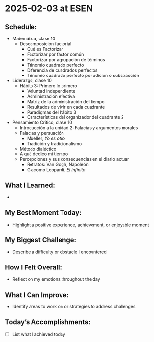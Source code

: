 # 2025-02-03 at ESEN

## Schedule:
- Matemática, clase 10
	-  Descomposición factorial
		- Qué es Factorizar
		- Factorizar por factor común
		- Factorizar por agrupación de términos
		- Trinomio cuadrado perfecto
		- Diferencia de cuadrados perfectos
		- Trinomio cuadrado perfecto por adición o substracción
- Liderazgo, clase 10
	- Hábito 3: Primero lo primero
		- Voluntad independiente
		- Administración efectiva
		- Matriz de la administración del tiempo
		- Resultados de vivir en cada cuadrante
		- Paradigmas del hábito 3
		- Características del organizador del cuadrante 2
- Pensamiento Crítico, clase 10
	- Introducción a la unidad 2: Falacias y argumentos morales
	- Falacias y persuación
		- Mueller, *Yo es otro*
		- Tradición y tradicionalismo
	- Método dialéctico
	- A qué dedico mi tiempo
	- Percepciones y sus consecuencias en el diario actuar
		- Retratos: Van Gogh, Napoleón
		- Giacomo Leopardi. *El infinito*

## What I Learned:
- 
## My Best Moment Today:
- Highlight a positive experience, achievement, or enjoyable moment

## My Biggest Challenge:
- Describe a difficulty or obstacle I encountered

## How I Felt Overall:
- Reflect on my emotions throughout the day

## What I Can Improve:
- Identify areas to work on or strategies to address challenges

## Today’s Accomplishments:
- [ ] List what I achieved today


